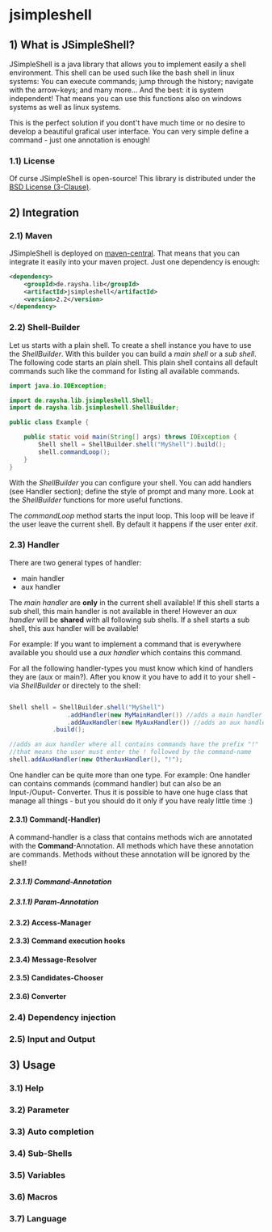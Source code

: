 jsimpleshell
============

## 1) What is JSimpleShell?

JSimpleShell is a java library that allows you to implement easily a shell environment. This shell can be used such like the bash shell in linux systems: You can execute commands; jump through the history; navigate with the arrow-keys; and many more... And the best: it is system independent! That means you can use this functions also on windows systems as well as linux systems.

This is the perfect solution if you dont't have much time or no desire to develop a beautiful grafical user interface. You can very simple define a command - just one annotation is enough!

### 1.1) License

Of curse JSimpleShell is open-source! This library is distributed under the [BSD License (3-Clause)](http://opensource.org/licenses/BSD-3-Clause).

## 2) Integration

### 2.1) Maven

JSimpleShell is deployed on [maven-central](http://search.maven.org/#search|ga|1|jsimpleshell). That means that you can integrate it easily into your maven project. Just one dependency is enough:

```xml
<dependency>
	<groupId>de.raysha.lib</groupId>
	<artifactId>jsimpleshell</artifactId>
	<version>2.2</version>
</dependency>
```

### 2.2) Shell-Builder

Let us starts with a plain shell. To create a shell instance you have to use the _ShellBuilder_. With this builder you can build a _main shell_ or a _sub shell_. The following code starts an plain shell. This plain shell contains all default commands such like the command for listing all available commands.

```java
import java.io.IOException;

import de.raysha.lib.jsimpleshell.Shell;
import de.raysha.lib.jsimpleshell.ShellBuilder;

public class Example {

	public static void main(String[] args) throws IOException {
		Shell shell = ShellBuilder.shell("MyShell").build();
		shell.commandLoop();
	}
}
```

With the _ShellBuilder_ you can configure your shell. You can add handlers (see Handler section); define the style of prompt and many more. Look at the _ShellBuilder_ functions for more useful functions.

The _commandLoop_ method starts the input loop. This loop will be leave if the user leave the current shell. By default it happens if the user enter _exit_. 

### 2.3) Handler

There are two general types of handler:
* main handler
* aux handler

The _main handler_ are __only__ in the current shell available! If this shell starts a sub shell, this main handler is not available in there! However an _aux handler_ will be __shared__ with all following sub shells. If a shell starts a sub shell, this aux handler will be available!

For example:
If you want to implement a command that is everywhere available you should use a _aux handler_ which contains this command. 

For all the following handler-types you must know which kind of handlers they are (aux or main?). After you know it you have to add it to your shell - via _ShellBuilder_ or directely to the shell:

```java

Shell shell = ShellBuilder.shell("MyShell")
				.addHandler(new MyMainHandler()) //adds a main handler
				.addAuxHandler(new MyAuxHandler()) //adds an aux handler
			.build();

//adds an aux handler where all contains commands have the prefix "!"
//that means the user must enter the ! followed by the command-name
shell.addAuxHandler(new OtherAuxHandler(), "!");
```

One handler can be quite more than one type. For example: One handler can contains commands (command handler) but can also be an Input-/Ouput- Converter. Thus it is possible to have one huge class that manage all things - but you should do it only if you have realy little time :)

#### 2.3.1) Command(-Handler)

A command-handler is a class that contains methods wich are annotated with the __Command__-Annotation. All methods which have these annotation are commands. Methods without these annotation will be ignored by the shell! 

##### 2.3.1.1) Command-Annotation

##### 2.3.1.1) Param-Annotation

#### 2.3.2) Access-Manager

#### 2.3.3) Command execution hooks

#### 2.3.4) Message-Resolver

#### 2.3.5) Candidates-Chooser

#### 2.3.6) Converter

### 2.4) Dependency injection

### 2.5) Input and Output

## 3) Usage

### 3.1) Help

### 3.2) Parameter

### 3.3) Auto completion

### 3.4) Sub-Shells

### 3.5) Variables

### 3.6) Macros

### 3.7) Language
